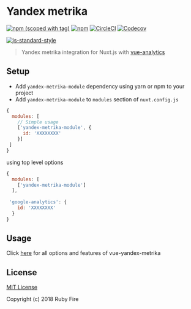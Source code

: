 # Yandex metrika
[![npm (scoped with tag)](https://img.shields.io/npm/v/yandex-metrika-module/latest.svg?style=flat-square)](https://npmjs.com/package/yandex-metrika-module)
[![npm](https://img.shields.io/npm/dt/yandex-metrika-module.svg?style=flat-square)](https://npmjs.com/package/yandex-metrika-module)
[![CircleCI](https://img.shields.io/circleci/project/github/nuxt-community/analytics-module.svg?style=flat-square)](https://circleci.com/gh/RubyFireStudio/yandex-metrika-module)
[![Codecov](https://img.shields.io/codecov/c/github/nuxt-community/analytics-module.svg?style=flat-square)](https://codecov.io/gh/RubyFireStudio/yandex-metrika-module)

[![js-standard-style](https://cdn.rawgit.com/standard/standard/master/badge.svg)](http://standardjs.com)

> Yandex metrika integration for Nuxt.js with [vue-analytics](https://github.com/vchaptsev/vue-yandex-metrika)

## Setup
- Add `yandex-metrika-module` dependency using yarn or npm to your project
- Add `yandex-metrika-module` to `modules` section of `nuxt.config.js`

```js
{
  modules: [
    // Simple usage
    ['yandex-metrika-module', {
      id: 'XXXXXXXX'
    }]
 ]
}
```
using top level options

```js
{
  modules: [
    ['yandex-metrika-module']
  ],
 
 'google-analytics': {
    id: 'XXXXXXXX'
  }
}
```

## Usage

Click [here](https://github.com/vchaptsev/vue-yandex-metrika) for all options and features of vue-yandex-metrika

## License

[MIT License](./LICENSE)

Copyright (c) 2018 Ruby Fire
